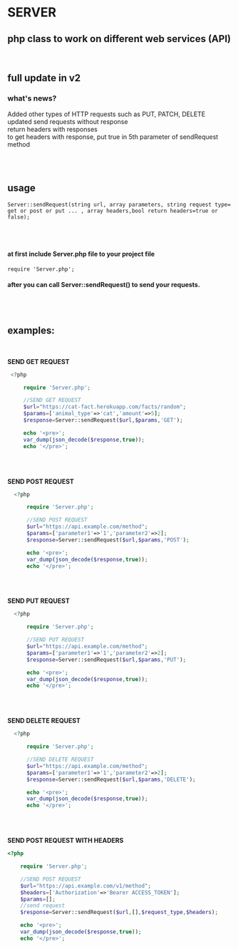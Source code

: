 # SERVER
## php class to work on different web services (API)

<br/>

## full update in v2
### what's news?
Added other types of HTTP requests such as PUT, PATCH, DELETE <br>
updated send requests without response <br>
return headers with responses <br> to get headers with response, put true in 5th parameter of sendRequest method





<br>
<br>

## usage
```
Server::sendRequest(string url, array parameters, string request type= get or post or put ... , array headers,bool return headers=true or false); 
```

<br/><br/>

#### at first include Server.php file to your project file  <br/>
```
require 'Server.php'; 
```
#### after you can call Server::sendRequest() to send your requests. 

<br/><br/>

 ## examples: 
 
 <br/>

 **SEND GET REQUEST** <br />
 ```PHP
  <?php

      require 'Server.php';

      //SEND GET REQUEST
      $url="https://cat-fact.herokuapp.com/facts/random";
      $params=['animal_type'=>'cat','amount'=>5];
      $response=Server::sendRequest($url,$params,'GET');

      echo '<pre>';
      var_dump(json_decode($response,true));
      echo '</pre>';

 ```
<br/><br/>


**SEND POST REQUEST** <br/>
```PHP
  <?php

      require 'Server.php';

      //SEND POST REQUEST
      $url="https://api.example.com/method";
      $params=['parameter1'=>'1','parameter2'=>2];
      $response=Server::sendRequest($url,$params,'POST');

      echo '<pre>';
      var_dump(json_decode($response,true));
      echo '</pre>';

```

<br/><br/>

**SEND PUT REQUEST** <br/>
```PHP
  <?php

      require 'Server.php';

      //SEND PUT REQUEST
      $url="https://api.example.com/method";
      $params=['parameter1'=>'1','parameter2'=>2];
      $response=Server::sendRequest($url,$params,'PUT');

      echo '<pre>';
      var_dump(json_decode($response,true));
      echo '</pre>';

```

<br/><br/>

**SEND DELETE REQUEST** <br/>
```PHP
  <?php

      require 'Server.php';

      //SEND DELETE REQUEST
      $url="https://api.example.com/method";
      $params=['parameter1'=>'1','parameter2'=>2];
      $response=Server::sendRequest($url,$params,'DELETE');

      echo '<pre>';
      var_dump(json_decode($response,true));
      echo '</pre>';

```

<br/><br/>


**SEND POST REQUEST WITH HEADERS**  <br/>

  ```PHP
  <?php

      require 'Server.php';

      //SEND POST REQUEST
      $url="https://api.example.com/v1/method";
      $headers=['Authorization'=>'Bearer ACCESS_TOKEN'];
      $params=[];
      //send request
      $response=Server::sendRequest($url,[],$request_type,$headers); 

      echo '<pre>';
      var_dump(json_decode($response,true));
      echo '</pre>';

```
